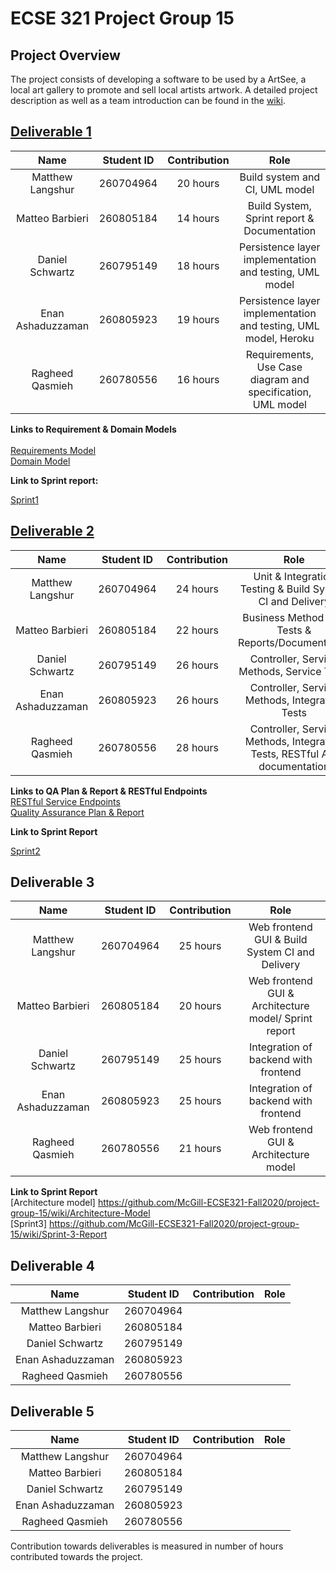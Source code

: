 # ECSE 321 Project Group 15

## Project Overview
The project consists of developing a software to be used by a ArtSee, a local art gallery to promote and sell local artists artwork. A detailed
project description as well as a team introduction can be found in the [wiki](https://github.com/McGill-ECSE321-Fall2020/project-group-15/wiki).




## [Deliverable 1](https://github.com/McGill-ECSE321-Fall2020/project-group-15/wiki/Sprint-1-Report)
|        Name       | Student ID | Contribution | Role                       | 
|:-----------------:|:----------:|:------------:|:--------------------------:|
|  Matthew Langshur |  260704964 |  20 hours    | Build system and CI, UML model|
|  Matteo Barbieri  |  260805184 |  14 hours    | Build System, Sprint report & Documentation|
|  Daniel Schwartz  |  260795149 |  18 hours    | Persistence layer implementation and testing, UML model|
| Enan Ashaduzzaman |  260805923 |  19 hours    | Persistence layer implementation and testing, UML model, Heroku|
|  Ragheed Qasmieh  |  260780556 |  16  hours   | Requirements, Use Case diagram and specification, UML model|

**Links to Requirement & Domain Models**<br></br>
[Requirements Model](https://github.com/McGill-ECSE321-Fall2020/project-group-15/wiki/Requirements-Model)<br>
[Domain Model](https://github.com/McGill-ECSE321-Fall2020/project-group-15/wiki/Domain-Model)


**Link to Sprint report:**

[Sprint1](https://github.com/McGill-ECSE321-Fall2020/project-group-15/wiki/Sprint-1-Report)

## [Deliverable 2](https://github.com/McGill-ECSE321-Fall2020/project-group-15/wiki/Sprint-2-Report)
|        Name       | Student ID | Contribution | Role                       | 
|:-----------------:|:----------:|:------------:|:--------------------------:|
|  Matthew Langshur |  260704964 |   24 hours   |Unit & Integration Testing & Build System CI and Delivery|
|  Matteo Barbieri  |  260805184 |   22 hours   |Business Method Unit Tests & Reports/Documentation|
|  Daniel Schwartz  |  260795149 |   26 hours   |Controller, Service Methods, Service Tests|
| Enan Ashaduzzaman |  260805923 |   26 hours   |Controller, Service Methods, Integration Tests|
|  Ragheed Qasmieh  |  260780556 |   28 hours   |Controller, Service Methods, Integration Tests, RESTful API documentation|

**Links to QA Plan & Report & RESTful Endpoints**<br>
[RESTful Service Endpoints](https://github.com/McGill-ECSE321-Fall2020/project-group-15/wiki/RESTful-Service-Endpoints)<br>
[Quality Assurance Plan & Report](https://github.com/McGill-ECSE321-Fall2020/project-group-15/wiki/Quality-Assurance-Plan-&-Report)

**Link to Sprint Report**

[Sprint2](https://github.com/McGill-ECSE321-Fall2020/project-group-15/wiki/Sprint-2-Report)

## Deliverable 3
|        Name       | Student ID | Contribution | Role                       | 
|:-----------------:|:----------:|:------------:|:--------------------------:|
|  Matthew Langshur |  260704964 |  25 hours    | Web frontend GUI & Build System CI and Delivery |
|  Matteo Barbieri  |  260805184 |  20 hours    | Web frontend GUI & Architecture model/ Sprint report|
|  Daniel Schwartz  |  260795149 |  25 hours    | Integration of backend with frontend|
| Enan Ashaduzzaman |  260805923 |  25 hours    | Integration of backend with frontend|
|  Ragheed Qasmieh  |  260780556 |  21 hours    | Web frontend GUI & Architecture model|

**Link to Sprint Report**<br>
[Architecture model] https://github.com/McGill-ECSE321-Fall2020/project-group-15/wiki/Architecture-Model<br>
[Sprint3] https://github.com/McGill-ECSE321-Fall2020/project-group-15/wiki/Sprint-3-Report

## Deliverable 4
|        Name       | Student ID | Contribution | Role                       | 
|:-----------------:|:----------:|:------------:|:--------------------------:|
|  Matthew Langshur |  260704964 |              |                            |
|  Matteo Barbieri  |  260805184 |              |                            |
|  Daniel Schwartz  |  260795149 |              |                            |
| Enan Ashaduzzaman |  260805923 |              |                            |
|  Ragheed Qasmieh  |  260780556 |              |                            |


## Deliverable 5
|        Name       | Student ID | Contribution | Role                       | 
|:-----------------:|:----------:|:------------:|:--------------------------:|
|  Matthew Langshur |  260704964 |              |                            |
|  Matteo Barbieri  |  260805184 |              |                            |
|  Daniel Schwartz  |  260795149 |              |                            |
| Enan Ashaduzzaman |  260805923 |              |                            |
|  Ragheed Qasmieh  |  260780556 |              |                            |


Contribution towards deliverables is measured in number of hours contributed towards the project. 
